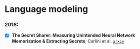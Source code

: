# Language modeling

### 2018:

- [X] **The Secret Sharer: Measuring Unintended Neural Network Memorization & Extracting Secrets**,
Carlini et al. [`arxiv`](https://arxiv.org/abs/1802.08232)


